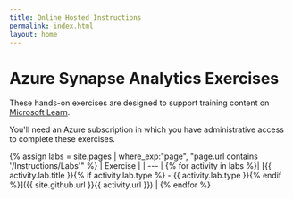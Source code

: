 ```yaml
---
title: Online Hosted Instructions
permalink: index.html
layout: home
---
```


# Azure Synapse Analytics Exercises

These hands-on exercises are designed to support training content on [Microsoft Learn](https://docs.microsoft.com/training/).

You'll need an Azure subscription in which you have administrative access to complete these exercises.

{% assign labs = site.pages | where_exp:"page", "page.url contains '/Instructions/Labs'" %}
| Exercise |
| --- | 
{% for activity in labs  %}| [{{ activity.lab.title }}{% if activity.lab.type %} - {{ activity.lab.type }}{% endif %}]({{ site.github.url }}{{ activity.url }}) |
{% endfor %}

